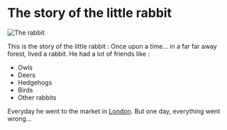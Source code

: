 # The story of the little rabbit
![The rabbit](zietken.png)

This is the story of the little rabbit :
Once upon a time... in a far far away forest, lived a rabbit.
He had a lot of friends like :
* Owls
* Deers
* Hedgehogs
* Birds
* Other rabbits

Everyday he went to the market in [London](https://fr.wikipedia.org/wiki/Londres).
But one day, everything went wrong...